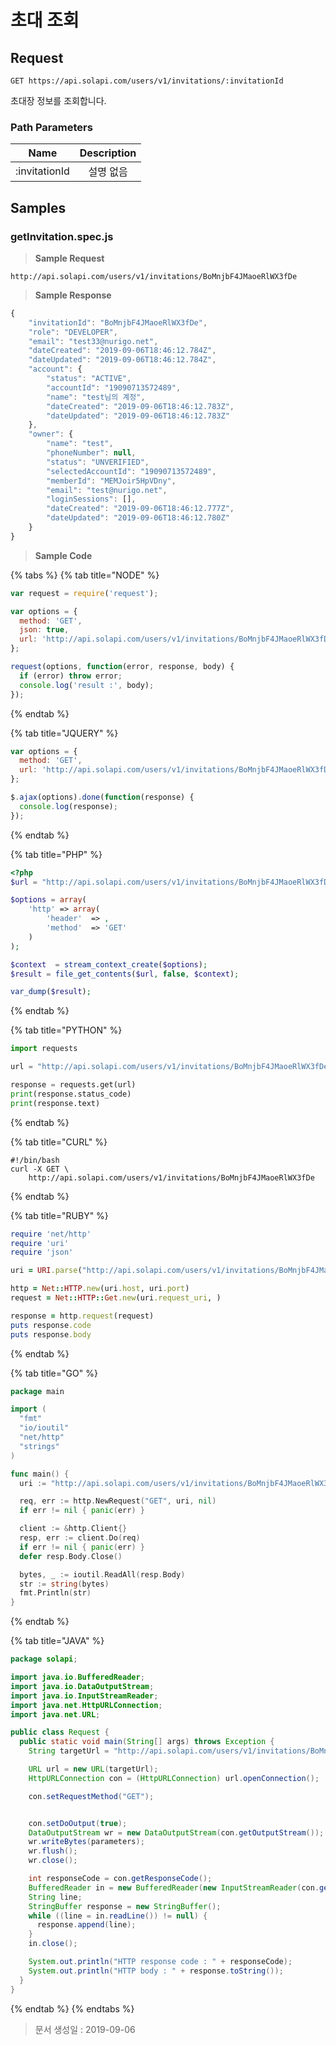 # 초대 조회

## Request

```text
GET https://api.solapi.com/users/v1/invitations/:invitationId
```

초대장 정보를 조회합니다.

### Path Parameters

| Name | Description |
| :---: | :---: |
| :invitationId | 설명 없음 |

## Samples

### getInvitation.spec.js

> **Sample Request**

```text
http://api.solapi.com/users/v1/invitations/BoMnjbF4JMaoeRlWX3fDe
```

> **Sample Response**

```javascript
{
    "invitationId": "BoMnjbF4JMaoeRlWX3fDe",
    "role": "DEVELOPER",
    "email": "test33@nurigo.net",
    "dateCreated": "2019-09-06T18:46:12.784Z",
    "dateUpdated": "2019-09-06T18:46:12.784Z",
    "account": {
        "status": "ACTIVE",
        "accountId": "19090713572489",
        "name": "test님의 계정",
        "dateCreated": "2019-09-06T18:46:12.783Z",
        "dateUpdated": "2019-09-06T18:46:12.783Z"
    },
    "owner": {
        "name": "test",
        "phoneNumber": null,
        "status": "UNVERIFIED",
        "selectedAccountId": "19090713572489",
        "memberId": "MEMJoir5HpVDny",
        "email": "test@nurigo.net",
        "loginSessions": [],
        "dateCreated": "2019-09-06T18:46:12.777Z",
        "dateUpdated": "2019-09-06T18:46:12.780Z"
    }
}
```

> **Sample Code**

{% tabs %}
{% tab title="NODE" %}
```javascript
var request = require('request');

var options = {
  method: 'GET',
  json: true,
  url: 'http://api.solapi.com/users/v1/invitations/BoMnjbF4JMaoeRlWX3fDe'
};

request(options, function(error, response, body) {
  if (error) throw error;
  console.log('result :', body);
});
```
{% endtab %}

{% tab title="JQUERY" %}
```javascript
var options = {
  method: 'GET',
  url: 'http://api.solapi.com/users/v1/invitations/BoMnjbF4JMaoeRlWX3fDe'
};

$.ajax(options).done(function(response) {
  console.log(response);
});
```
{% endtab %}

{% tab title="PHP" %}
```php
<?php
$url = "http://api.solapi.com/users/v1/invitations/BoMnjbF4JMaoeRlWX3fDe";

$options = array(
    'http' => array(
        'header'  => ,
        'method'  => 'GET'
    )
);

$context  = stream_context_create($options);
$result = file_get_contents($url, false, $context);

var_dump($result);
```
{% endtab %}

{% tab title="PYTHON" %}
```python
import requests

url = "http://api.solapi.com/users/v1/invitations/BoMnjbF4JMaoeRlWX3fDe"

response = requests.get(url)
print(response.status_code)
print(response.text)
```
{% endtab %}

{% tab title="CURL" %}
```text
#!/bin/bash
curl -X GET \
    http://api.solapi.com/users/v1/invitations/BoMnjbF4JMaoeRlWX3fDe
```
{% endtab %}

{% tab title="RUBY" %}
```ruby
require 'net/http'
require 'uri'
require 'json'

uri = URI.parse("http://api.solapi.com/users/v1/invitations/BoMnjbF4JMaoeRlWX3fDe")

http = Net::HTTP.new(uri.host, uri.port)
request = Net::HTTP::Get.new(uri.request_uri, )

response = http.request(request)
puts response.code
puts response.body
```
{% endtab %}

{% tab title="GO" %}
```go
package main

import (
  "fmt"
  "io/ioutil"
  "net/http"
  "strings"
)

func main() {
  uri := "http://api.solapi.com/users/v1/invitations/BoMnjbF4JMaoeRlWX3fDe"

  req, err := http.NewRequest("GET", uri, nil)
  if err != nil { panic(err) }

  client := &http.Client{}
  resp, err := client.Do(req)
  if err != nil { panic(err) }
  defer resp.Body.Close()

  bytes, _ := ioutil.ReadAll(resp.Body)
  str := string(bytes)
  fmt.Println(str)
}
```
{% endtab %}

{% tab title="JAVA" %}
```java
package solapi;

import java.io.BufferedReader;
import java.io.DataOutputStream;
import java.io.InputStreamReader;
import java.net.HttpURLConnection;
import java.net.URL;

public class Request {
  public static void main(String[] args) throws Exception {
    String targetUrl = "http://api.solapi.com/users/v1/invitations/BoMnjbF4JMaoeRlWX3fDe";

    URL url = new URL(targetUrl);
    HttpURLConnection con = (HttpURLConnection) url.openConnection();

    con.setRequestMethod("GET");


    con.setDoOutput(true);
    DataOutputStream wr = new DataOutputStream(con.getOutputStream());
    wr.writeBytes(parameters);
    wr.flush();
    wr.close();

    int responseCode = con.getResponseCode();
    BufferedReader in = new BufferedReader(new InputStreamReader(con.getInputStream()));
    String line;
    StringBuffer response = new StringBuffer();
    while ((line = in.readLine()) != null) {
      response.append(line);
    }
    in.close();

    System.out.println("HTTP response code : " + responseCode);
    System.out.println("HTTP body : " + response.toString());
  }
}
```
{% endtab %}
{% endtabs %}

> 문서 생성일 : 2019-09-06

